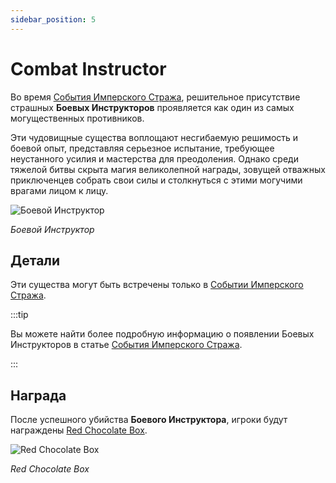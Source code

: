 ```yaml
---
sidebar_position: 5
---
```


# Combat Instructor

Во время [События Имперского Стража](/events/imperial-guardian), решительное присутствие страшных **Боевых Инструкторов** проявляется как один из самых могущественных противников.

Эти чудовищные существа воплощают несгибаемую решимость и боевой опыт, представляя серьезное испытание, требующее неустанного усилия и мастерства для преодоления. Однако среди тяжелой битвы скрыта магия великолепной награды, зовущей отважных приключенцев собрать свои силы и столкнуться с этими могучими врагами лицом к лицу.

![Боевой Инструктор](/img/monsters/special/others/combat-instructor.jpg)

_Боевой Инструктор_

## Детали

Эти существа могут быть встречены только в [Событии Имперского Стража](/events/imperial-guardian).

:::tip

Вы можете найти более подробную информацию о появлении Боевых Инструкторов в статье [События Имперского Стража](/events/imperial-guardian).

:::

## Награда

После успешного убийства **Боевого Инструктора**, игроки будут награждены [Red Chocolate Box](/items/item-bags/misc/red-chocolate-box).

![Red Chocolate Box](/img/items/item-bags/red-chocolate-box.png)

_Red Chocolate Box_
